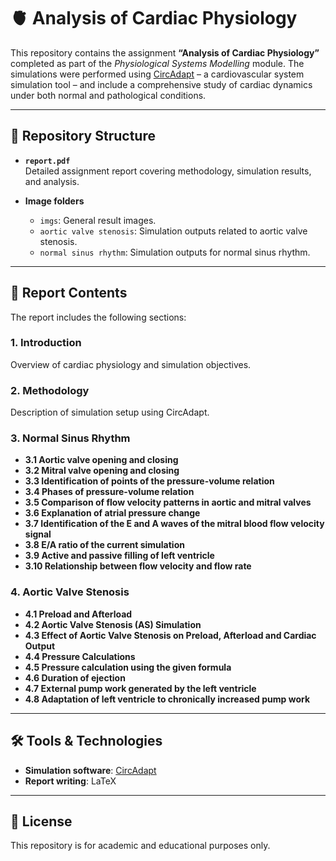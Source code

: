 # 🫀 Analysis of Cardiac Physiology

This repository contains the assignment **“Analysis of Cardiac Physiology”** completed as part of the *Physiological Systems Modelling* module. The simulations were performed using [CircAdapt](https://www.circadapt.org/) – a cardiovascular system simulation tool – and include a comprehensive study of cardiac dynamics under both normal and pathological conditions.

---

## 📂 Repository Structure

- **`report.pdf`**  
  Detailed assignment report covering methodology, simulation results, and analysis.

- **Image folders**
  - `imgs`: General result images.  
  - `aortic valve stenosis`: Simulation outputs related to aortic valve stenosis.  
  - `normal sinus rhythm`: Simulation outputs for normal sinus rhythm.  

---

## 📝 Report Contents

The report includes the following sections:  

### 1. Introduction
Overview of cardiac physiology and simulation objectives.

### 2. Methodology
Description of simulation setup using CircAdapt.

### 3. Normal Sinus Rhythm
- **3.1 Aortic valve opening and closing**
- **3.2 Mitral valve opening and closing**
- **3.3 Identification of points of the pressure-volume relation**
- **3.4 Phases of pressure-volume relation**
- **3.5 Comparison of flow velocity patterns in aortic and mitral valves**
- **3.6 Explanation of atrial pressure change**
- **3.7 Identification of the E and A waves of the mitral blood flow velocity signal**
- **3.8 E/A ratio of the current simulation**
- **3.9 Active and passive filling of left ventricle**
- **3.10 Relationship between flow velocity and flow rate**

### 4. Aortic Valve Stenosis
- **4.1 Preload and Afterload**
- **4.2 Aortic Valve Stenosis (AS) Simulation**
- **4.3 Effect of Aortic Valve Stenosis on Preload, Afterload and Cardiac Output**
- **4.4 Pressure Calculations**
- **4.5 Pressure calculation using the given formula**
- **4.6 Duration of ejection**
- **4.7 External pump work generated by the left ventricle**
- **4.8 Adaptation of left ventricle to chronically increased pump work**

---

## 🛠 Tools & Technologies

- **Simulation software**: [CircAdapt](https://www.circadapt.org/)  
- **Report writing**: LaTeX  

---

## 📄 License

This repository is for academic and educational purposes only.
